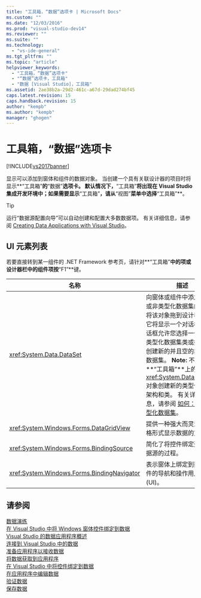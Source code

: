 ```yaml
---
title: "工具箱，“数据”选项卡 | Microsoft Docs"
ms.custom: ""
ms.date: "12/03/2016"
ms.prod: "visual-studio-dev14"
ms.reviewer: ""
ms.suite: ""
ms.technology: 
  - "vs-ide-general"
ms.tgt_pltfrm: ""
ms.topic: "article"
helpviewer_keywords: 
  - "工具箱，“数据”选项卡"
  - "“数据”选项卡，工具箱"
  - "数据 [Visual Studio]，工具箱"
ms.assetid: 2ae38b2a-29d2-461c-a67d-29dad274bf45
caps.latest.revision: 15
caps.handback.revision: 15
author: "kempb"
ms.author: "kempb"
manager: "ghogen"
---
```

# 工具箱，“数据”选项卡
[!INCLUDE[vs2017banner](../../code-quality/includes/vs2017banner.md)]

显示可以添加到窗体和组件的数据对象。  当创建一个具有关联设计器的项目时将显示**“工具箱”**的**“数据”**选项卡。  默认情况下，**“工具箱”**将出现在 Visual Studio 集成开发环境中；如果需要显示**“工具箱”**，请从**“视图”**菜单中选择**“工具箱”**。  
  
> [!TIP]
>  运行“数据源配置向导”可以自动创建和配置大多数数据项。  有关详细信息，请参阅 [Creating Data Applications with Visual Studio](http://msdn.microsoft.com/zh-cn/28edce21-220a-484c-b461-a75b0232d293)。  
  
## UI 元素列表  
 若要直接转到某一组件的 .NET Framework 参考页，请针对**“工具箱”**中的项或设计器栏中的组件项按**“F1”**键。  
  
|名称|描述|  
|--------|--------|  
|<xref:System.Data.DataSet>|向窗体或组件中添加类型化或非类型化数据集的实例。  将该对象拖到设计器上后，它将显示一个对话框，该对话框允许您选择一个现有的类型化数据集类或指定希望创建新的并且空的非类型化数据集。 **Note:**  不要使用**“工具箱”**上的 <xref:System.Data.DataSet> 对象创建新的类型化数据集架构和类。  有关详细信息，请参阅 [如何：创建类型化数据集](../../data-tools/create-and-configure-datasets-in-visual-studio.md)。|  
|<xref:System.Windows.Forms.DataGridView>|提供一种强大而灵活的以表格形式显示数据的方式。|  
|<xref:System.Windows.Forms.BindingSource>|简化了将控件绑定到基础数据源的过程。|  
|<xref:System.Windows.Forms.BindingNavigator>|表示窗体上绑定到数据的控件的导航和操作用户界面 \(UI\)。|  
  
## 请参阅  
 [数据演练](../Topic/Data%20Walkthroughs.md)   
 [在 Visual Studio 中将 Windows 窗体控件绑定到数据](../../data-tools/bind-windows-forms-controls-to-data-in-visual-studio.md)   
 [Visual Studio 的数据应用程序概述](../../data-tools/overview-of-data-applications-in-visual-studio.md)   
 [连接到 Visual Studio 中的数据](../../data-tools/connecting-to-data-in-visual-studio.md)   
 [准备应用程序以接收数据](../Topic/Preparing%20Your%20Application%20to%20Receive%20Data.md)   
 [将数据获取到应用程序](../../data-tools/fetching-data-into-your-application.md)   
 [在 Visual Studio 中将控件绑定到数据](../../data-tools/bind-controls-to-data-in-visual-studio.md)   
 [在应用程序中编辑数据](../../data-tools/editing-data-in-your-application.md)   
 [验证数据](../Topic/Validating%20Data.md)   
 [保存数据](../../data-tools/saving-data.md)